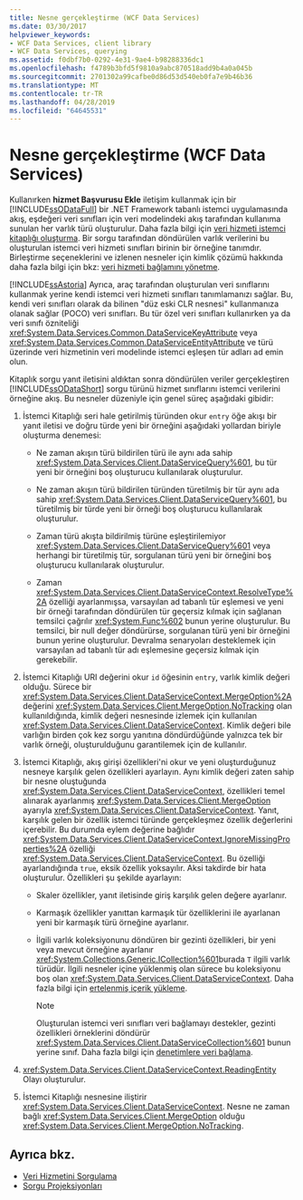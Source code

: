 ```yaml
---
title: Nesne gerçekleştirme (WCF Data Services)
ms.date: 03/30/2017
helpviewer_keywords:
- WCF Data Services, client library
- WCF Data Services, querying
ms.assetid: f0dbf7b0-0292-4e31-9ae4-b98288336dc1
ms.openlocfilehash: f4789b3bfd5f9810a9abc870518add9b4a0a045b
ms.sourcegitcommit: 2701302a99cafbe0d86d53d540eb0fa7e9b46b36
ms.translationtype: MT
ms.contentlocale: tr-TR
ms.lasthandoff: 04/28/2019
ms.locfileid: "64645531"
---
```

# <a name="object-materialization-wcf-data-services"></a>Nesne gerçekleştirme (WCF Data Services)
Kullanırken **hizmet Başvurusu Ekle** iletişim kullanmak için bir [!INCLUDE[ssODataFull](../../../../includes/ssodatafull-md.md)] bir .NET Framework tabanlı istemci uygulamasında akış, eşdeğeri veri sınıfları için veri modelindeki akış tarafından kullanıma sunulan her varlık türü oluşturulur. Daha fazla bilgi için [veri hizmeti istemci kitaplığı oluşturma](../../../../docs/framework/data/wcf/generating-the-data-service-client-library-wcf-data-services.md). Bir sorgu tarafından döndürülen varlık verilerini bu oluşturulan istemci veri hizmeti sınıfları birinin bir örneğine tanımdır. Birleştirme seçeneklerini ve izlenen nesneler için kimlik çözümü hakkında daha fazla bilgi için bkz: [veri hizmeti bağlamını yönetme](../../../../docs/framework/data/wcf/managing-the-data-service-context-wcf-data-services.md).  
  
 [!INCLUDE[ssAstoria](../../../../includes/ssastoria-md.md)] Ayrıca, araç tarafından oluşturulan veri sınıflarını kullanmak yerine kendi istemci veri hizmeti sınıfları tanımlamanızı sağlar. Bu, kendi veri sınıfları olarak da bilinen "düz eski CLR nesnesi" kullanmanıza olanak sağlar (POCO) veri sınıfları. Bu tür özel veri sınıfları kullanırken ya da veri sınıfı özniteliği <xref:System.Data.Services.Common.DataServiceKeyAttribute> veya <xref:System.Data.Services.Common.DataServiceEntityAttribute> ve türü üzerinde veri hizmetinin veri modelinde istemci eşleşen tür adları ad emin olun.  
  
 Kitaplık sorgu yanıt iletisini aldıktan sonra döndürülen veriler gerçekleştiren [!INCLUDE[ssODataShort](../../../../includes/ssodatashort-md.md)] sorgu türünü hizmet sınıflarını istemci verilerini örneğine akış. Bu nesneler düzeniyle için genel süreç aşağıdaki gibidir:  
  
1. İstemci Kitaplığı seri hale getirilmiş türünden okur `entry` öğe akışı bir yanıt iletisi ve doğru türde yeni bir örneğini aşağıdaki yollardan biriyle oluşturma denemesi:  
  
    - Ne zaman akışın türü bildirilen türü ile aynı ada sahip <xref:System.Data.Services.Client.DataServiceQuery%601>, bu tür yeni bir örneğini boş oluşturucu kullanılarak oluşturulur.  
  
    - Ne zaman akışın türü bildirilen türünden türetilmiş bir tür aynı ada sahip <xref:System.Data.Services.Client.DataServiceQuery%601>, bu türetilmiş bir türde yeni bir örneği boş oluşturucu kullanılarak oluşturulur.  
  
    - Zaman türü akışta bildirilmiş türüne eşleştirilemiyor <xref:System.Data.Services.Client.DataServiceQuery%601> veya herhangi bir türetilmiş tür, sorgulanan türü yeni bir örneğini boş oluşturucu kullanılarak oluşturulur.  
  
    - Zaman <xref:System.Data.Services.Client.DataServiceContext.ResolveType%2A> özelliği ayarlanmışsa, varsayılan ad tabanlı tür eşlemesi ve yeni bir örneği tarafından döndürülen tür geçersiz kılmak için sağlanan temsilci çağrılır <xref:System.Func%602> bunun yerine oluşturulur. Bu temsilci, bir null değer döndürürse, sorgulanan türü yeni bir örneğini bunun yerine oluşturulur. Devralma senaryoları desteklemek için varsayılan ad tabanlı tür adı eşlemesine geçersiz kılmak için gerekebilir.  
  
2. İstemci Kitaplığı URI değerini okur `id` öğesinin `entry`, varlık kimlik değeri olduğu. Sürece bir <xref:System.Data.Services.Client.DataServiceContext.MergeOption%2A> değerini <xref:System.Data.Services.Client.MergeOption.NoTracking> olan kullanıldığında, kimlik değeri nesnesinde izlemek için kullanılan <xref:System.Data.Services.Client.DataServiceContext>. Kimlik değeri bile varlığın birden çok kez sorgu yanıtına döndürdüğünde yalnızca tek bir varlık örneği, oluşturulduğunu garantilemek için de kullanılır.  
  
3. İstemci Kitaplığı, akış girişi özellikleri'ni okur ve yeni oluşturduğunuz nesneye karşılık gelen özellikleri ayarlayın. Aynı kimlik değeri zaten sahip bir nesne oluştuğunda <xref:System.Data.Services.Client.DataServiceContext>, özellikleri temel alınarak ayarlanmış <xref:System.Data.Services.Client.MergeOption> ayarıyla <xref:System.Data.Services.Client.DataServiceContext>. Yanıt, karşılık gelen bir özellik istemci türünde gerçekleşmez özellik değerlerini içerebilir. Bu durumda eylem değerine bağlıdır <xref:System.Data.Services.Client.DataServiceContext.IgnoreMissingProperties%2A> özelliği <xref:System.Data.Services.Client.DataServiceContext>. Bu özelliği ayarlandığında `true`, eksik özellik yoksayılır. Aksi takdirde bir hata oluşturulur. Özellikleri şu şekilde ayarlayın:  
  
    - Skaler özellikler, yanıt iletisinde giriş karşılık gelen değere ayarlanır.  
  
    - Karmaşık özellikler yanıttan karmaşık tür özelliklerini ile ayarlanan yeni bir karmaşık türü örneğine ayarlanır.  
  
    - İlgili varlık koleksiyonunu döndüren bir gezinti özellikleri, bir yeni veya mevcut örneğine ayarlanır <xref:System.Collections.Generic.ICollection%601>burada `T` ilgili varlık türüdür. İlgili nesneler içine yüklenmiş olan sürece bu koleksiyonu boş olan <xref:System.Data.Services.Client.DataServiceContext>. Daha fazla bilgi için [ertelenmiş içerik yükleme](../../../../docs/framework/data/wcf/loading-deferred-content-wcf-data-services.md).  
  
        > [!NOTE]
        >  Oluşturulan istemci veri sınıfları veri bağlamayı destekler, gezinti özellikleri örneklerini döndürür <xref:System.Data.Services.Client.DataServiceCollection%601> bunun yerine sınıf. Daha fazla bilgi için [denetimlere veri bağlama](../../../../docs/framework/data/wcf/binding-data-to-controls-wcf-data-services.md).  
  
4. <xref:System.Data.Services.Client.DataServiceContext.ReadingEntity> Olayı oluşturulur.  
  
5. İstemci Kitaplığı nesnesine iliştirir <xref:System.Data.Services.Client.DataServiceContext>. Nesne ne zaman bağlı <xref:System.Data.Services.Client.MergeOption> olduğu <xref:System.Data.Services.Client.MergeOption.NoTracking>.  
  
## <a name="see-also"></a>Ayrıca bkz.

- [Veri Hizmetini Sorgulama](../../../../docs/framework/data/wcf/querying-the-data-service-wcf-data-services.md)
- [Sorgu Projeksiyonları](../../../../docs/framework/data/wcf/query-projections-wcf-data-services.md)
